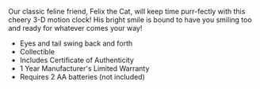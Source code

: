 Our classic feline friend, Felix the Cat, will keep time purr-fectly with this cheery 3-D motion clock!  His bright smile is bound to have you smiling too and ready for whatever comes your way!

- Eyes and tail swing back and forth
- Collectible
- Includes Certificate of Authenticity
- 1 Year Manufacturer's Limited Warranty
- Requires 2 AA batteries (not included)
